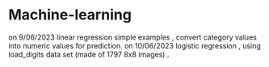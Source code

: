 # Machine-learning
on 9/06/2023 linear regression simple examples , convert category values into numeric values for prediction.
on 10/06/2023 logistic regression , using load_digits data set (made of 1797 8x8 images) .
